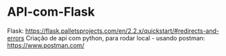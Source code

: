 # API-com-Flask 
Flask: https://flask.palletsprojects.com/en/2.2.x/quickstart/#redirects-and-errors 
Criação de api com python, para rodar local - usando postman: https://www.postman.com/

